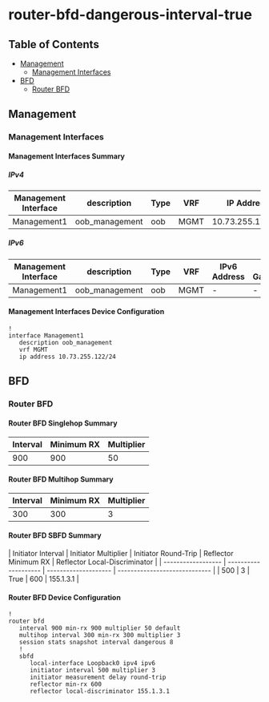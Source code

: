 # router-bfd-dangerous-interval-true

## Table of Contents

- [Management](#management)
  - [Management Interfaces](#management-interfaces)
- [BFD](#bfd)
  - [Router BFD](#router-bfd)

## Management

### Management Interfaces

#### Management Interfaces Summary

##### IPv4

| Management Interface | description | Type | VRF | IP Address | Gateway |
| -------------------- | ----------- | ---- | --- | ---------- | ------- |
| Management1 | oob_management | oob | MGMT | 10.73.255.122/24 | 10.73.255.2 |

##### IPv6

| Management Interface | description | Type | VRF | IPv6 Address | IPv6 Gateway |
| -------------------- | ----------- | ---- | --- | ------------ | ------------ |
| Management1 | oob_management | oob | MGMT | - | - |

#### Management Interfaces Device Configuration

```eos
!
interface Management1
   description oob_management
   vrf MGMT
   ip address 10.73.255.122/24
```

## BFD

### Router BFD

#### Router BFD Singlehop Summary

| Interval | Minimum RX | Multiplier |
| -------- | ---------- | ---------- |
| 900 | 900 | 50 |

#### Router BFD Multihop Summary

| Interval | Minimum RX | Multiplier |
| -------- | ---------- | ---------- |
| 300 | 300 | 3 |

#### Router BFD SBFD Summary

| Initiator Interval | Initiator Multiplier | Initiator Round-Trip | Reflector Minimum RX | Reflector Local-Discriminator |
| ------------------ | -------------------- | -------------------- | ----------------------------- |
| 500 | 3 | True | 600 | 155.1.3.1 |

#### Router BFD Device Configuration

```eos
!
router bfd
   interval 900 min-rx 900 multiplier 50 default
   multihop interval 300 min-rx 300 multiplier 3
   session stats snapshot interval dangerous 8
   !
   sbfd
      local-interface Loopback0 ipv4 ipv6
      initiator interval 500 multiplier 3
      initiator measurement delay round-trip
      reflector min-rx 600
      reflector local-discriminator 155.1.3.1
```
